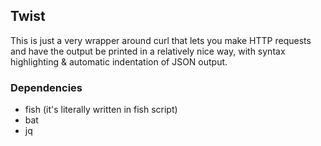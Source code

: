 ## Twist

This is just a very wrapper around curl that lets you make HTTP requests and 
have the output be printed in a relatively nice way, with syntax 
highlighting & automatic indentation of JSON output.

### Dependencies
- fish (it's literally written in fish script)
- bat
- jq
